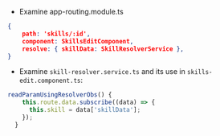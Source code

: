 - Examine app-routing.module.ts

```json
{
    path: 'skills/:id',
    component: SkillsEditComponent,
    resolve: { skillData: SkillResolverService },
}
```

- Examine `skill-resolver.service.ts` and its use in `skills-edit.component.ts`:

```typescript
readParamUsingResolverObs() {
    this.route.data.subscribe((data) => {
      this.skill = data['skillData'];
    });
  }
```